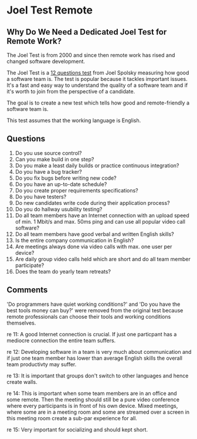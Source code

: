 # Joel Test Remote
## Why Do We Need a Dedicated Joel Test for Remote Work?
The Joel Test is from 2000 and since then remote work has rised and changed software development.

The Joel Test is a [12 questions test](https://www.joelonsoftware.com/2000/08/09/the-joel-test-12-steps-to-better-code/) from Joel Spolsky measuring how good a software team is. The test is popular because it tackles important issues. It's a fast and easy way to understand the quality of a software team and if it's worth to join from the perspective of a candidate. 

The goal is to create a new test which tells how good and remote-friendly a software team is.

This test assumes that the working language is English.

## Questions
1. Do you use source control?
2. Can you make build in one step?
3. Do you make a least daily builds or practice continuous integration?
4. Do you have a bug tracker?
5. Do you fix bugs before writing new code?
6. Do you have an up-to-date schedule?
7. Do you create proper requirements specifications?
8. Do you have testers?
9. Do new candidates write code during their application process?
10. Do you do hallway usubility testing?
11. Do all team members have an Internet connection with an upload speed of min. 1 Mbit/s and max. 50ms ping and can use all popular video call software?
12. Do all team members have good verbal and written English skills?
13. Is the entire company communication in English?
14. Are meetings always done via video calls with max. one user per device?
15. Are daily group video calls held which are short and do all team member participate?
16. Does the team do yearly team retreats?

## Comments
'Do programmers have quiet working conditions?' and 'Do you have the best tools money can buy?' were removed from the original test because remote professionals can choose their tools and working conditions themselves.

re 11: A good Internet connection is crucial. If just one particpant has a mediocre connection the entire team suffers.

re 12: Developing software in a team is very much about communication and if just one team member has lower than average English skills the overall team productivty may suffer.

re 13: It is important that groups don't switch to other languages and hence create walls.

re 14: This is important when some team members are in an office and some remote. Then the meeting should still be a pure video conference where every participants is in front of his own device. Mixed meetings, where some are in a meeting room and some are streamed over a screen in this meeting room create a sub-par experience for all.

re 15: Very important for socializing and should kept short.
